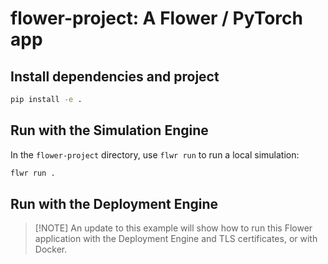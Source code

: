 # flower-project: A Flower / PyTorch app

## Install dependencies and project

```bash
pip install -e .
```

## Run with the Simulation Engine

In the `flower-project` directory, use `flwr run` to run a local simulation:

```bash
flwr run .
```

## Run with the Deployment Engine

> \[!NOTE\]
> An update to this example will show how to run this Flower application with the Deployment Engine and TLS certificates, or with Docker.
